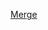 [Merge](https://github.com/MikkoHimanka/Lukuvinkit/commit/6e21040959a3337821bf133d802baf63d5daf26e)
